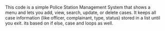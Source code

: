This code is a simple Police Station Management System that shows a menu and lets you add, view, search, update, or delete cases.
It keeps all case information (like officer, complainant, type, status) stored in a list until you exit. its based on if else, case and loops as well.
